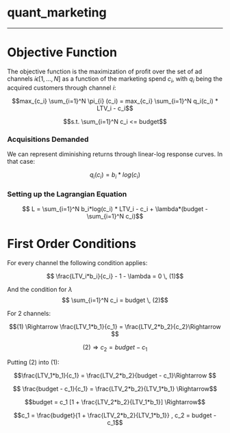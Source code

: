 # quant_marketing
---

# Objective Function
The objective function is the maximization of profit over the set of ad channels $i \epsilon [1,...,N]$ as a function of the marketing spend $c_i$, with $q_i$ being the acquired customers through channel $i$:

$$max_{c_i} \sum_{i=1}^N \pi_{i} (c_i) = max_{c_i} \sum_{i=1}^N q_i(c_i) * LTV_i - c_i$$

$$s.t. \sum_{i=1}^N c_i <= budget$$

### Acquisitions Demanded

We can represent diminishing returns through linear-log response curves. In that case:

$$q_i(c_i) = b_i*log(c_i)$$


### Setting up the Lagrangian Equation
$$ L = \sum_{i=1}^N b_i*log(c_i) * LTV_i - c_i + \lambda*(budget - \sum_{i=1}^N c_i)$$

# First Order Conditions

For every channel the following condition applies:

$$ \frac{LTV_i*b_i}{c_i}  - 1 - \lambda = 0 \, (1)$$

And the condition for $\lambda$
$$ \sum_{i=1}^N c_i = budget \, (2)$$

For 2 channels:

$$(1) \Rightarrow \frac{LTV_1*b_1}{c_1} = \frac{LTV_2*b_2}{c_2}\Rightarrow $$

$$(2) \Rightarrow c_2 = budget - c_1$$

Putting (2) into (1):

$$\frac{LTV_1*b_1}{c_1} = \frac{LTV_2*b_2}{budget - c_1}\Rightarrow $$

$$ \frac{budget - c_1}{c_1} =  \frac{LTV_2*b_2}{LTV_1*b_1} \Rightarrow$$

$$budget = c_1 [1 + \frac{LTV_2*b_2}{LTV_1*b_1}] \Rightarrow$$

$$c_1 = \frac{budget}{1 + \frac{LTV_2*b_2}{LTV_1*b_1}} , c_2 = budget - c_1$$